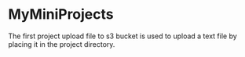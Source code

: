 # MyMiniProjects

The first project upload file to s3 bucket is used to upload a text file by placing it in the project directory.
